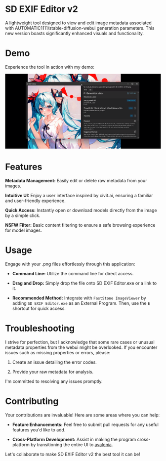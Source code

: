 # SD EXIF Editor v2

A lightweight tool designed to view and edit image metadata associated with AUTOMATIC1111/stable-diffusion-webui generation parameters. This new version boasts significantly enhanced visuals and functionality.

# Demo

Experience the tool in action with my demo:  

<img src="https://github.com/PetrK39/SD-EXIF-Editor-v2/blob/master/Documentation/demo.gif" width="700" />

# Features

**Metadata Management:** Easily edit or delete raw metadata from your images.

**Intuitive UI:** Enjoy a user interface inspired by civit.ai, ensuring a familiar and user-friendly experience.

**Quick Access:** Instantly open or download models directly from the image by a simple click.

**NSFW Filter:** Basic content filtering to ensure a safe browsing experience for model images.

# Usage

Engage with your .png files effortlessly through this application:

- **Command Line:** Utilize the command line for direct access.

- **Drag and Drop:** Simply drop the file onto SD EXIF Editor.exe or a link to it.

- **Recommended Method:** Integrate with `FastStone ImageViewer` by adding `SD EXIF Editor.exe` as an External Program. Then, use the `E` shortcut for quick access.

# Troubleshooting

I strive for perfection, but I acknowledge that some rare cases or unusual metadata properties from the webui might be overlooked. If you encounter issues such as missing properties or errors, please:

1. Create an issue detailing the error codes.

2. Provide your raw metadata for analysis.

I'm committed to resolving any issues promptly.

# Contributing

Your contributions are invaluable! Here are some areas where you can help:

- **Feature Enhancements:** Feel free to submit pull requests for any useful features you'd like to add.

- **Cross-Platform Development:** Assist in making the program cross-platform by transitioning the entire UI to [avalonia](https://avaloniaui.net/).

Let's collaborate to make SD EXIF Editor v2 the best tool it can be!
